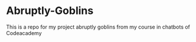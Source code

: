 # Abruptly-Goblins
This is a repo for my project abruptly goblins from my course in chatbots of Codeacademy
